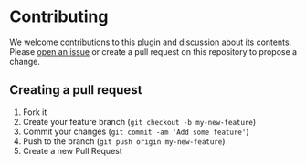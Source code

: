 # Contributing

We welcome contributions to this plugin and discussion about its contents. Please [open an issue](https://github.com/merodriguezblanco/panther/issues/new) or create a pull request on this repository to propose a change.

## Creating a pull request
1. Fork it
2. Create your feature branch (`git checkout -b my-new-feature`)
5. Commit your changes (`git commit -am 'Add some feature'`)
6. Push to the branch (`git push origin my-new-feature`)
7. Create a new Pull Request
